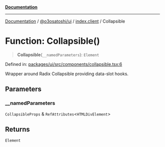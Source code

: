 [**Documentation**](../../../../README.md)

***

[Documentation](../../../../README.md) / [@o3osatoshi/ui](../../README.md) / [index.client](../README.md) / Collapsible

# Function: Collapsible()

> **Collapsible**(`__namedParameters`): `Element`

Defined in: [packages/ui/src/components/collapsible.tsx:6](https://github.com/o3osatoshi/experiment/blob/04dfa58df6e48824a200a24d77afef7ce464e1ae/packages/ui/src/components/collapsible.tsx#L6)

Wrapper around Radix Collapsible providing data-slot hooks.

## Parameters

### \_\_namedParameters

`CollapsibleProps` & `RefAttributes`\<`HTMLDivElement`\>

## Returns

`Element`
